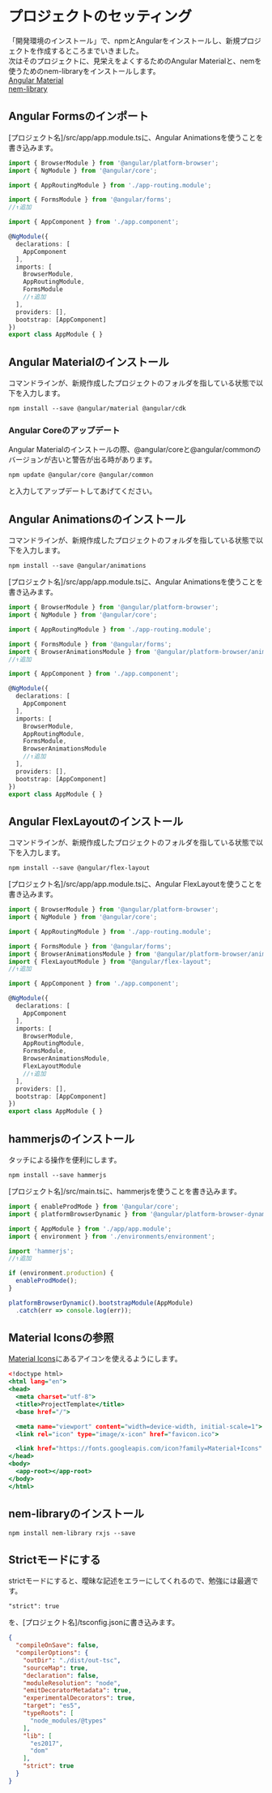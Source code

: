 # プロジェクトのセッティング  
「開発環境のインストール」で、npmとAngularをインストールし、新規プロジェクトを作成するところまでいきました。  
次はそのプロジェクトに、見栄えをよくするためのAngular Materialと、nemを使うためのnem-libraryをインストールします。  
[Angular Material](https://material.angular.io/)  
[nem-library](https://nemlibrary.com/)  

## Angular Formsのインポート  
[プロジェクト名]/src/app/app.module.tsに、Angular Animationsを使うことを書き込みます。
```./src/app/app.module.ts 
import { BrowserModule } from '@angular/platform-browser';
import { NgModule } from '@angular/core';

import { AppRoutingModule } from './app-routing.module';

import { FormsModule } from '@angular/forms';
//↑追加

import { AppComponent } from './app.component';

@NgModule({
  declarations: [
    AppComponent
  ],
  imports: [
    BrowserModule,
    AppRoutingModule,
    FormsModule
    //↑追加
  ],
  providers: [],
  bootstrap: [AppComponent]
})
export class AppModule { }
```

## Angular Materialのインストール  
コマンドラインが、新規作成したプロジェクトのフォルダを指している状態で以下を入力します。  
```
npm install --save @angular/material @angular/cdk
```

### Angular Coreのアップデート  
Angular Materialのインストールの際、@angular/coreと@angular/commonのバージョンが古いと警告が出る時があります。  
```
npm update @angular/core @angular/common
```
と入力してアップデートしてあげてください。  

## Angular Animationsのインストール  
コマンドラインが、新規作成したプロジェクトのフォルダを指している状態で以下を入力します。  
```
npm install --save @angular/animations
```

[プロジェクト名]/src/app/app.module.tsに、Angular Animationsを使うことを書き込みます。
```./src/app/app.module.ts 
import { BrowserModule } from '@angular/platform-browser';
import { NgModule } from '@angular/core';

import { AppRoutingModule } from './app-routing.module';

import { FormsModule } from '@angular/forms';
import { BrowserAnimationsModule } from '@angular/platform-browser/animations';
//↑追加

import { AppComponent } from './app.component';

@NgModule({
  declarations: [
    AppComponent
  ],
  imports: [
    BrowserModule,
    AppRoutingModule,
    FormsModule,
    BrowserAnimationsModule
    //↑追加
  ],
  providers: [],
  bootstrap: [AppComponent]
})
export class AppModule { }
```

## Angular FlexLayoutのインストール  
コマンドラインが、新規作成したプロジェクトのフォルダを指している状態で以下を入力します。  
```
npm install --save @angular/flex-layout
```

[プロジェクト名]/src/app/app.module.tsに、Angular FlexLayoutを使うことを書き込みます。
```./src/app/app.module.ts 
import { BrowserModule } from '@angular/platform-browser';
import { NgModule } from '@angular/core';

import { AppRoutingModule } from './app-routing.module';

import { FormsModule } from '@angular/forms';
import { BrowserAnimationsModule } from '@angular/platform-browser/animations';
import { FlexLayoutModule } from "@angular/flex-layout";
//↑追加

import { AppComponent } from './app.component';

@NgModule({
  declarations: [
    AppComponent
  ],
  imports: [
    BrowserModule,
    AppRoutingModule,
    FormsModule,
    BrowserAnimationsModule,
    FlexLayoutModule
    //↑追加
  ],
  providers: [],
  bootstrap: [AppComponent]
})
export class AppModule { }
```
## hammerjsのインストール  
タッチによる操作を便利にします。  
```
npm install --save hammerjs
```

[プロジェクト名]/src/main.tsに、hammerjsを使うことを書き込みます。  
```./src/main.ts
import { enableProdMode } from '@angular/core';
import { platformBrowserDynamic } from '@angular/platform-browser-dynamic';

import { AppModule } from './app/app.module';
import { environment } from './environments/environment';

import 'hammerjs';
//↑追加

if (environment.production) {
  enableProdMode();
}

platformBrowserDynamic().bootstrapModule(AppModule)
  .catch(err => console.log(err));
```

## Material Iconsの参照  
[Material Icons](https://material.io/tools/icons/)にあるアイコンを使えるようにします。  

```./src/index.html
<!doctype html>
<html lang="en">
<head>
  <meta charset="utf-8">
  <title>ProjectTemplate</title>
  <base href="/">

  <meta name="viewport" content="width=device-width, initial-scale=1">
  <link rel="icon" type="image/x-icon" href="favicon.ico">

  <link href="https://fonts.googleapis.com/icon?family=Material+Icons" rel="stylesheet">
</head>
<body>
  <app-root></app-root>
</body>
</html>
```

## nem-libraryのインストール
```
npm install nem-library rxjs --save
```

## Strictモードにする  
strictモードにすると、曖昧な記述をエラーにしてくれるので、勉強には最適です。  
```
"strict": true
```
を、[プロジェクト名]/tsconfig.jsonに書き込みます。
```./tsconfig.json
{
  "compileOnSave": false,
  "compilerOptions": {
    "outDir": "./dist/out-tsc",
    "sourceMap": true,
    "declaration": false,
    "moduleResolution": "node",
    "emitDecoratorMetadata": true,
    "experimentalDecorators": true,
    "target": "es5",
    "typeRoots": [
      "node_modules/@types"
    ],
    "lib": [
      "es2017",
      "dom"
    ],
    "strict": true
  }
}
```
